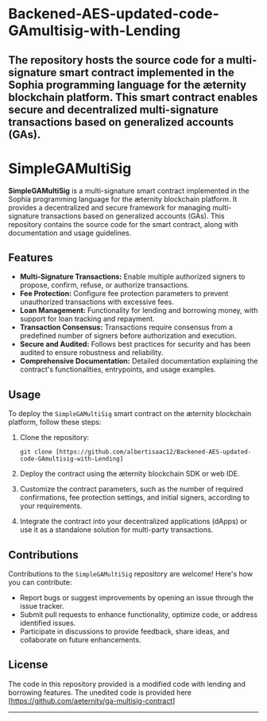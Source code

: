 # Backened-AES-updated-code-GAmultisig-with-Lending
The repository hosts the source code for a multi-signature smart contract implemented in the Sophia programming language for the æternity blockchain platform. This smart contract enables secure and decentralized multi-signature transactions based on generalized accounts (GAs).
---

# SimpleGAMultiSig

**SimpleGAMultiSig** is a multi-signature smart contract implemented in the Sophia programming language for the æternity blockchain platform. It provides a decentralized and secure framework for managing multi-signature transactions based on generalized accounts (GAs). This repository contains the source code for the smart contract, along with documentation and usage guidelines.

## Features

- **Multi-Signature Transactions:** Enable multiple authorized signers to propose, confirm, refuse, or authorize transactions.
- **Fee Protection:** Configure fee protection parameters to prevent unauthorized transactions with excessive fees.
- **Loan Management:** Functionality for lending and borrowing money, with support for loan tracking and repayment.
- **Transaction Consensus:** Transactions require consensus from a predefined number of signers before authorization and execution.
- **Secure and Audited:** Follows best practices for security and has been audited to ensure robustness and reliability.
- **Comprehensive Documentation:** Detailed documentation explaining the contract's functionalities, entrypoints, and usage examples.

## Usage

To deploy the `SimpleGAMultiSig` smart contract on the æternity blockchain platform, follow these steps:

1. Clone the repository:
   ```
   git clone [https://github.com/albertisaac12/Backened-AES-updated-code-GAmultisig-with-Lending]
   ```

2. Deploy the contract using the æternity blockchain SDK or web IDE.
   
3. Customize the contract parameters, such as the number of required confirmations, fee protection settings, and initial signers, according to your requirements.

4. Integrate the contract into your decentralized applications (dApps) or use it as a standalone solution for multi-party transactions.

## Contributions

Contributions to the `SimpleGAMultiSig` repository are welcome! Here's how you can contribute:

- Report bugs or suggest improvements by opening an issue through the issue tracker.
- Submit pull requests to enhance functionality, optimize code, or address identified issues.
- Participate in discussions to provide feedback, share ideas, and collaborate on future enhancements.

## License

The code in this repository provided is a modified code with lending and borrowing features. The unedited code is provided here [https://github.com/aeternity/ga-multisig-contract]



---

